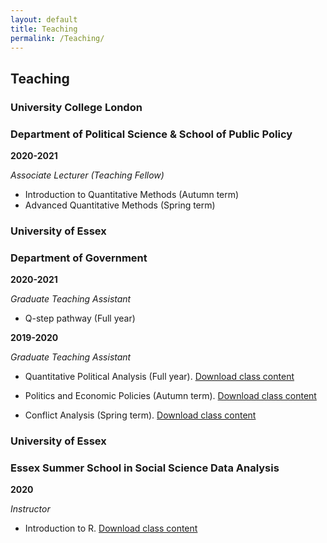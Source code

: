 ```yaml
---
layout: default
title: Teaching
permalink: /Teaching/
---
```

## Teaching
### University College London
### Department of Political Science & School of Public Policy

**2020-2021**

_Associate Lecturer (Teaching Fellow)_

- Introduction to Quantitative Methods (Autumn term)
- Advanced Quantitative Methods (Spring term)

### University of Essex
### Department of Government

**2020-2021**

_Graduate Teaching Assistant_

- Q-step pathway (Full year)

**2019-2020**

_Graduate Teaching Assistant_

- Quantitative Political Analysis (Full year). [Download class content](https://github.com/lorenzo-crippa/GV300)

- Politics and Economic Policies (Autumn term). [Download class content](https://github.com/lorenzo-crippa/GV120)

- Conflict Analysis (Spring term). [Download class content](https://github.com/lorenzo-crippa/GV217)

### University of Essex 
### Essex Summer School in Social Science Data Analysis

**2020**

_Instructor_

- Introduction to R. [Download class content](https://github.com/lorenzo-crippa/Intro_to_R)
